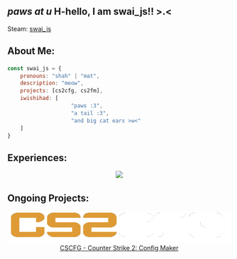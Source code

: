 ## *paws at u* H-hello, I am swai_js!! >.< 

Steam: [swai_js](https://steamcommunity.com/id/swai_js/)

## About Me:
```javascript
const swai_js = {
    pronouns: "shah" | "mat",
    description: "meow",
    projects: [cs2cfg, cs2fm],
    iwishihad: [
                    "paws :3",
                    "a tail :3",
                    "and big cat ears >w<"
    ]
}
```

## Experiences:
<p align="center">
  <a href="#">
    <img src="https://skillicons.dev/icons?i=php,nodejs,js,jquery,py,dotnet,cs" />
  </a>
</p>

## Ongoing Projects:
<div align=center>
	<a href="https://cscfg.net/">
		<img src="https://github.com/drytarius/drytarius/blob/main/logo/cs2cfg_colored.png?raw=true">
		<br>
		CSCFG - Counter Strike 2: Config Maker
	</a>
</div>

